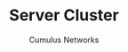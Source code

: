 ---
title: Server Cluster
author: Cumulus Networks
weight: 
aliases:
 - /display/NETQ/Install+NetQ
 - /pages/viewpage.action?pageId=12320951
pageID: 12320951
toc: 5
onprem: true
cluster: true
---